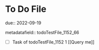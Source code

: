 # To Do File

due:: 2022-09-19

metadatafield:: todoTestFile_1152_66

- [ ] Task of todoTestFile_1152 1 [[Query me]]
